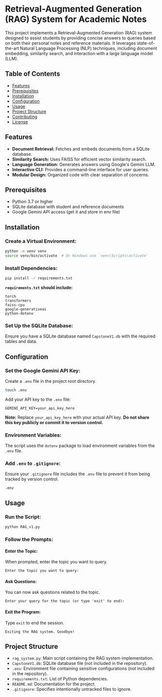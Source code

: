 # Retrieval-Augmented Generation (RAG) System for Academic Notes

This project implements a Retrieval-Augmented Generation (RAG) system designed to assist students by providing concise answers to queries based on both their personal notes and reference materials. It leverages state-of-the-art Natural Language Processing (NLP) techniques, including document embedding, similarity search, and interaction with a large language model (LLM).

## Table of Contents

- [Features](#features)
- [Prerequisites](#prerequisites)
- [Installation](#installation)
- [Configuration](#configuration)
- [Usage](#usage)
- [Project Structure](#project-structure)
- [Contributing](#contributing)
- [License](#license)

## Features

- **Document Retrieval:** Fetches and embeds documents from a SQLite database.
- **Similarity Search:** Uses FAISS for efficient vector similarity search.
- **Language Generation:** Generates answers using Google's Gemini LLM.
- **Interactive CLI:** Provides a command-line interface for user queries.
- **Modular Design:** Organized code with clear separation of concerns.

## Prerequisites

- Python 3.7 or higher
- SQLite database with student and reference documents
- Google Gemini API access (get it and store in env file)

## Installation

### Create a Virtual Environment:

```bash
python -m venv venv
source venv/bin/activate  # On Windows use `venv\Scripts\activate`
```

### Install Dependencies:

```bash
pip install -r requirements.txt
```

**`requirements.txt` should include:**

```text
torch
transformers
faiss-cpu
google-generativeai
python-dotenv
```

### Set Up the SQLite Database:

Ensure you have a SQLite database named `CapstoneV1.db` with the required tables and data.

## Configuration

### Set the Google Gemini API Key:

Create a `.env` file in the project root directory.

```bash
touch .env
```

Add your API key to the `.env` file:

```env
GEMINI_API_KEY=your_api_key_here
```

**Note:** Replace `your_api_key_here` with your actual API key. **Do not share this key publicly or commit it to version control.**

### Environment Variables:

The script uses the `dotenv` package to load environment variables from the `.env` file.

### Add `.env` to `.gitignore`:

Ensure your `.gitignore` file includes the `.env` file to prevent it from being tracked by version control.

```gitignore
.env
```

## Usage

### Run the Script:

```bash
python RAG_v1.py
```

### Follow the Prompts:

#### Enter the Topic:

When prompted, enter the topic you want to query.

```
Enter the topic you want to query:
```

#### Ask Questions:

You can now ask questions related to the topic.

```
Enter your query for the topic (or type 'exit' to end):
```

#### Exit the Program:

Type `exit` to end the session.

```
Exiting the RAG system. Goodbye!
```

## Project Structure

- `rag_system.py`: Main script containing the RAG system implementation.
- `CapstoneV1.db`: SQLite database file (not included in the repository).
- `.env`: Environment file containing sensitive configurations (not included in the repository).
- `requirements.txt`: List of Python dependencies.
- `README.md`: Documentation for the project.
- `.gitignore`: Specifies intentionally untracked files to ignore.



